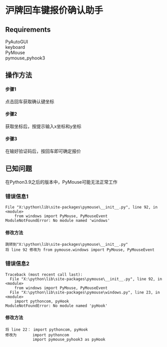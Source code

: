 # 沪牌回车键报价确认助手

## Requirements
PyAutoGUI\
keyboard\
PyMouse\
pymouse_pyhook3

## 操作方法

#### 步骤1
点击回车获取确认键坐标
#### 步骤2
获取坐标后，按提示输入x坐标和y坐标
#### 步骤3
在输好验证码后，按回车即可确定报价


## 已知问题
在Python3.9之后的版本中，PyMouse可能无法正常工作
### 错误信息1
```doctest
File "X:\python\lib\site-packages\pymouse\__init__.py", line 92, in <module>
    from windows import PyMouse, PyMouseEvent
ModuleNotFoundError: No module named 'windows'
```
#### 修改方法
```doctest
跳转到"X:\python\lib\site-packages\pymouse\__init__.py"
将 line 92 修改为 from pymouse.windows import PyMouse, PyMouseEvent
```
### 错误信息2
```doctest
Traceback (most recent call last):
  File "X:\python\lib\site-packages\pymouse\__init__.py", line 92, in <module>
    from windows import PyMouse, PyMouseEvent
  File "X:\python\lib\site-packages\pymouse\windows.py", line 23, in <module>
    import pythoncom, pyHook
ModuleNotFoundError: No module named 'pyHook'
```
#### 修改方法
```doctest
将 line 22： import pythoncom, pyHook
修改为       import pythoncom
            import pymouse_pyhook3 as pyHook
```
